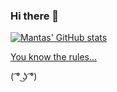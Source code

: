 ### Hi there 👋

[![Mantas' GitHub stats](https://github-readme-stats.vercel.app/api?username=mantasandri&count_private=true&theme=radical&show_icons=true&)](https://github.com/anuraghazra/github-readme-stats)

[You know the rules...](https://www.youtube.com/watch?v=eBGIQ7ZuuiU)

( ͡° ͜ʖ ͡°)
<!--
**mantasandri/mantasandri** is a ✨ _special_ ✨ repository because its `README.md` (this file) appears on your GitHub profile.

Here are some ideas to get you started:

- 🔭 I’m currently working on ...
- 🌱 I’m currently learning ...
- 👯 I’m looking to collaborate on ...
- 🤔 I’m looking for help with ...
- 💬 Ask me about ...
- 📫 How to reach me: ...
- 😄 Pronouns: ...
- ⚡ Fun fact: ...
-->
